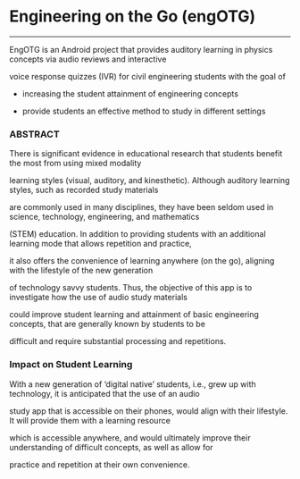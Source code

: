 # Engineering on the Go (engOTG)
***
  EngOTG is an Android project that provides auditory learning in physics concepts via audio reviews and interactive 
  
  voice response quizzes (IVR) for civil engineering students with the goal of 
  
  * increasing the student attainment of engineering concepts
  
  * provide students an effective method to study in different settings

### ABSTRACT

There is significant evidence in educational research that students benefit the most from using mixed modality

learning styles (visual, auditory, and kinesthetic). Although auditory learning styles, such as recorded study materials

are commonly used in many disciplines, they have been seldom used in science, technology, engineering, and mathematics

(STEM) education. In addition to providing students with an additional learning mode that allows repetition and practice,

it also offers the convenience of learning anywhere (on the go), aligning with the lifestyle of the new generation

of technology savvy students. Thus, the objective of this app is to investigate how the use of audio study materials

could improve student learning and attainment of basic engineering concepts, that are generally known by students to be

difficult and require substantial processing and repetitions.

### Impact on Student Learning

With a new generation of ‘digital native’ students, i.e., grew up with technology, it is anticipated that the use of an audio

study app that is accessible on their phones, would align with their lifestyle. It will provide them with a learning resource

which is accessible anywhere, and would ultimately improve their understanding of difficult concepts, as well as allow for 

practice and repetition at their own convenience. 
